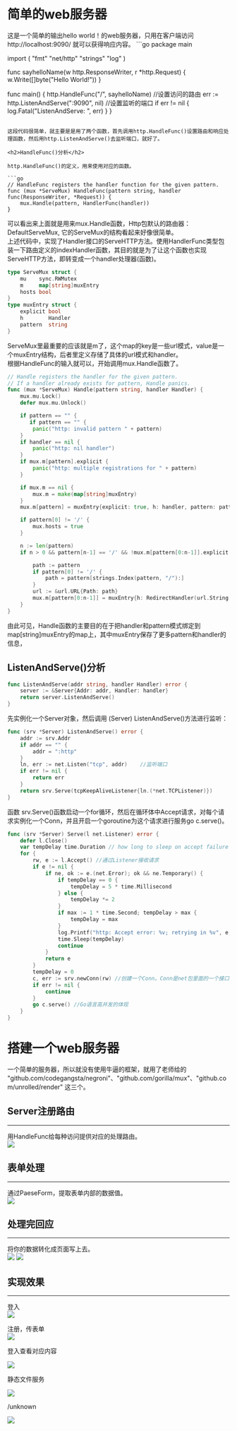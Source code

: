 
<!-- TOC -->

<h1>简单的web服务器</h1>
这是一个简单的输出hello world！的web服务器，只用在客户端访问 http://localhost:9090/ 就可以获得响应内容。
```go
package main

import (
    "fmt"
    "net/http"
    "strings"
    "log"
)

func sayhelloName(w http.ResponseWriter, r *http.Request) {
    w.Write([]byte("Hello World!"))
}

func main() {
    http.HandleFunc("/", sayhelloName)       //设置访问的路由
    err := http.ListenAndServe(":9090", nil) //设置监听的端口
    if err != nil {
        log.Fatal("ListenAndServe: ", err)
    }
}
```

这段代码很简单，就主要是是用了两个函数，首先调用http.HandleFunc()设置路由和响应处理函数，然后用http.ListenAndServe()去监听端口，就好了。

<h2>HandleFunc()分析</h2>

http.HandleFunc()的定义，用来使用对应的函数。

```go
// HandleFunc registers the handler function for the given pattern.
func (mux *ServeMux) HandleFunc(pattern string, handler func(ResponseWriter, *Request)) {
	mux.Handle(pattern, HandlerFunc(handler))
}
```

可以看出来上面就是用来mux.Handle函数，Http包默认的路由器：DefaultServeMux, 它的ServeMux的结构看起来好像很简单。</br>
上述代码中，实现了Handler接口的ServeHTTP方法。使用HandlerFunc类型包装一下路由定义的indexHandler函数，其目的就是为了让这个函数也实现ServeHTTP方法，即转变成一个handler处理器(函数)。

```go
type ServeMux struct {
    mu    sync.RWMutex
    m     map[string]muxEntry
    hosts bool 
}
type muxEntry struct {
    explicit bool
    h        Handler
    pattern  string
}
```

ServeMux里最重要的应该就是m了，这个map的key是一些url模式，value是一个muxEntry结构，后者里定义存储了具体的url模式和handler。</br>
根据HandleFunc的输入就可以，开始调用mux.Handle函数了。

```go
// Handle registers the handler for the given pattern.
// If a handler already exists for pattern, Handle panics.
func (mux *ServeMux) Handle(pattern string, handler Handler) {
	mux.mu.Lock()
	defer mux.mu.Unlock()

	if pattern == "" {
	   if pattern == "" {
        panic("http: invalid pattern " + pattern)
    }
    if handler == nil {
        panic("http: nil handler")
    }
    if mux.m[pattern].explicit {
        panic("http: multiple registrations for " + pattern)
    }

    if mux.m == nil {
        mux.m = make(map[string]muxEntry)
    }
    mux.m[pattern] = muxEntry{explicit: true, h: handler, pattern: pattern}

    if pattern[0] != '/' {
        mux.hosts = true
    }

    n := len(pattern)
    if n > 0 && pattern[n-1] == '/' && !mux.m[pattern[0:n-1]].explicit {

        path := pattern
        if pattern[0] != '/' {
            path = pattern[strings.Index(pattern, "/"):]
        }
        url := &url.URL{Path: path}
        mux.m[pattern[0:n-1]] = muxEntry{h: RedirectHandler(url.String(), StatusMovedPermanently), pattern: pattern}
    }
}
```

由此可见，Handle函数的主要目的在于把handler和pattern模式绑定到map[string]muxEntry的map上，其中muxEntry保存了更多pattern和handler的信息，

<h2>ListenAndServe()分析</h2>

```go
func ListenAndServe(addr string, handler Handler) error {
	server := &Server{Addr: addr, Handler: handler}
	return server.ListenAndServe()
}
```

先实例化一个Server对象，然后调用 (Server) ListenAndServe()方法进行监听：

```go
func (srv *Server) ListenAndServe() error {
	addr := srv.Addr
	if addr == "" {
		addr = ":http"
	}
	ln, err := net.Listen("tcp", addr)    //监听端口
	if err != nil {
		return err
	}
	return srv.Serve(tcpKeepAliveListener{ln.(*net.TCPListener)})
}
```

函数 srv.Serve()函数启动一个for循环，然后在循环体中Accept请求，对每个请求实例化一个Conn，并且开启一个goroutine为这个请求进行服务go c.serve()。

```go
func (srv *Server) Serve(l net.Listener) error {
	defer l.Close()
	var tempDelay time.Duration // how long to sleep on accept failure
	for {
		rw, e := l.Accept() //通过Listener接收请求
		if e != nil {
			if ne, ok := e.(net.Error); ok && ne.Temporary() {
				if tempDelay == 0 {
					tempDelay = 5 * time.Millisecond
				} else {
					tempDelay *= 2
				}
				if max := 1 * time.Second; tempDelay > max {
					tempDelay = max
				}
				log.Printf("http: Accept error: %v; retrying in %v", e, tempDelay)
				time.Sleep(tempDelay)
				continue
			}
			return e
		}
		tempDelay = 0
		c, err := srv.newConn(rw) //创建一个Conn。Conn是net包里面的一个接口 type Conn interface。Conn接口代表通用的面向流的网络连接。多个线程可能会同时调用同一个Conn的方法。
		if err != nil {
			continue
		}
		go c.serve() //Go语言高并发的体现
	}
}
```


<h1>搭建一个web服务器</h1>

一个简单的服务器，所以就没有使用牛逼的框架，就用了老师给的 "github.com/codegangsta/negroni"、"github.com/gorilla/mux"、"github.com/unrolled/render" 这三个。

<h2>Server注册路由</h2>

----

用HandleFunc给每种访问提供对应的处理路由。</br>
![](media/15423962030112.jpg)

<h2>表单处理</h2>

----

通过PaeseForm，提取表单内部的数据值。</br>
![](media/15423964157602.jpg)



<h2>处理完回应</h2>

----

将你的数据转化成页面写上去。</br>
![](media/15423965765478.jpg)
![](media/15423965988590.jpg)



<h2>实现效果</h2>

----

登入</br>
![](media/15423966877001.jpg)

注册，传表单</br>
![](media/15423967782107.jpg)


登入查看对应内容</br>

![](media/15423968492689.jpg)


静态文件服务</br>

![](media/15423977404158.jpg)

/unknown</br>

![](media/15423976658701.jpg)



